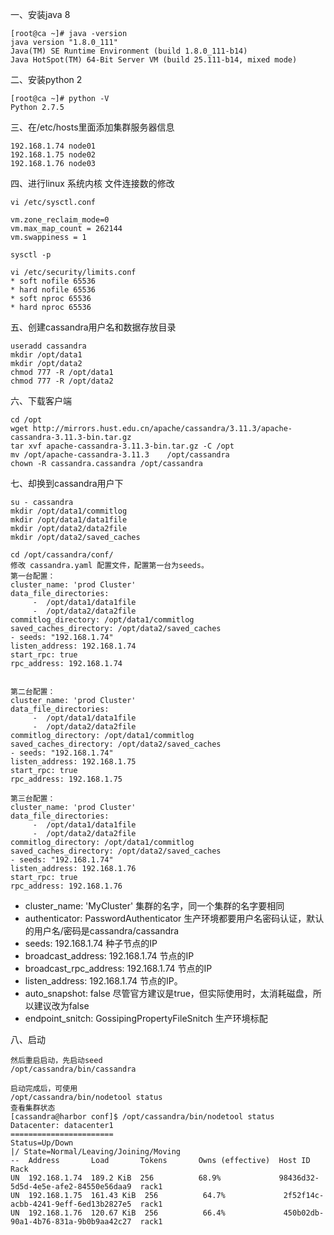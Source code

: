 
一、安装java 8
```
[root@ca ~]# java -version
java version "1.8.0_111"
Java(TM) SE Runtime Environment (build 1.8.0_111-b14)
Java HotSpot(TM) 64-Bit Server VM (build 25.111-b14, mixed mode)
```

二、安装python 2
```
[root@ca ~]# python -V
Python 2.7.5
```

三、在/etc/hosts里面添加集群服务器信息
```
192.168.1.74 node01
192.168.1.75 node02
192.168.1.76 node03
```

四、进行linux 系统内核 文件连接数的修改
```
vi /etc/sysctl.conf

vm.zone_reclaim_mode=0
vm.max_map_count = 262144
vm.swappiness = 1

sysctl -p

vi /etc/security/limits.conf
* soft nofile 65536
* hard nofile 65536
* soft nproc 65536
* hard nproc 65536
```

五、创建cassandra用户名和数据存放目录
```
useradd cassandra
mkdir /opt/data1
mkdir /opt/data2
chmod 777 -R /opt/data1
chmod 777 -R /opt/data2
```

六、下载客户端
```
cd /opt
wget http://mirrors.hust.edu.cn/apache/cassandra/3.11.3/apache-cassandra-3.11.3-bin.tar.gz
tar xvf apache-cassandra-3.11.3-bin.tar.gz -C /opt
mv /opt/apache-cassandra-3.11.3    /opt/cassandra
chown -R cassandra.cassandra /opt/cassandra
```

七、却换到cassandra用户下
```
su - cassandra
mkdir /opt/data1/commitlog
mkdir /opt/data1/data1file
mkdir /opt/data2/data2file
mkdir /opt/data2/saved_caches

cd /opt/cassandra/conf/
修改 cassandra.yaml 配置文件，配置第一台为seeds。
第一台配置：
cluster_name: 'prod Cluster'
data_file_directories:
     -  /opt/data1/data1file
     -  /opt/data2/data2file
commitlog_directory: /opt/data1/commitlog
saved_caches_directory: /opt/data2/saved_caches
- seeds: "192.168.1.74"
listen_address: 192.168.1.74
start_rpc: true
rpc_address: 192.168.1.74


第二台配置：
cluster_name: 'prod Cluster'
data_file_directories:
     -  /opt/data1/data1file
     -  /opt/data2/data2file
commitlog_directory: /opt/data1/commitlog
saved_caches_directory: /opt/data2/saved_caches
- seeds: "192.168.1.74"
listen_address: 192.168.1.75
start_rpc: true
rpc_address: 192.168.1.75

第三台配置：
cluster_name: 'prod Cluster'
data_file_directories:
     -  /opt/data1/data1file
     -  /opt/data2/data2file
commitlog_directory: /opt/data1/commitlog
saved_caches_directory: /opt/data2/saved_caches
- seeds: "192.168.1.74"
listen_address: 192.168.1.76
start_rpc: true
rpc_address: 192.168.1.76
```
- cluster_name: 'MyCluster' 集群的名字，同一个集群的名字要相同
- authenticator: PasswordAuthenticator 生产环境都要用户名密码认证，默认的用户名/密码是cassandra/cassandra
- seeds: 192.168.1.74 种子节点的IP
- broadcast_address: 192.168.1.74 节点的IP
- broadcast_rpc_address: 192.168.1.74 节点的IP
- listen_address: 192.168.1.74 节点的IP。
- auto_snapshot: false 尽管官方建议是true，但实际使用时，太消耗磁盘，所以建议改为false
- endpoint_snitch: GossipingPropertyFileSnitch 生产环境标配

八、启动
```
然后重启启动，先启动seed
/opt/cassandra/bin/cassandra

启动完成后，可使用
/opt/cassandra/bin/nodetool status
查看集群状态
[cassandra@harbor conf]$ /opt/cassandra/bin/nodetool status
Datacenter: datacenter1
=======================
Status=Up/Down
|/ State=Normal/Leaving/Joining/Moving
--  Address       Load       Tokens       Owns (effective)  Host ID                               Rack
UN  192.168.1.74  189.2 KiB  256          68.9%             98436d32-5d5d-4e5e-afe2-84550e56daa9  rack1
UN  192.168.1.75  161.43 KiB  256          64.7%             2f52f14c-acbb-4241-9eff-6ed13b2827e5  rack1
UN  192.168.1.76  120.67 KiB  256          66.4%             450b02db-90a1-4b76-831a-9b0b9aa42c27  rack1
```

